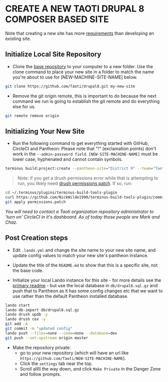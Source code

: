 # CREATE A NEW TAOTI DRUPAL 8 COMPOSER BASED SITE
Note that creating a new site has more [requirements](requirements-new-site.md) than developing an existing site.

## Initialize Local Site Repository
- Clone the [base repository](https://github.com/Taoti/drupal8) to your computer to a new folder. Use the clone command
to place your new site in a folder to match the name you're about to use for \[NEW-MACHINE-SITE-NAME\] below.
```bash
git clone https://github.com/Taoti/drupal8.git my-new-site
```

- Remove the git origin remote, this is important to do because the next command we run is going to establish the git
remote and do everything else for us. 
```bash
git remote remove origin
```

## Initializing Your New Site

- Run the following command to get everything started with GitHub, CircleCI and Pantheon:
Please note that "!" (exclamation points) don't work in the `--admin-password field`. `[NEW-SITE-MACHINE-NAME]` must be 
lower case, hyphenated and cannot contain symbols.
```bash
terminus build:project:create --pantheon-site="District 9" --team="Taoti Creative" --org="Taoti" --admin-email="taotiadmin@taoti.com" --admin-password="Taoti1996" --ci=circleci --git=github ./ NEW-SITE-MACHINE-NAME --preserve-local-repository
```

> Note: if you get a drush permissions error while that is attempting to run, you likely need [drush permissions patch](
https://github.com/NickWilde1990/terminus-build-tools-plugin/commit/1ed3bfc4d52bc0eafc6b93da8b9cbb4308e28eca). If so,
run:
```bash
cd ~/.terminus/plugins/terminus-build-tools-plugin
curl https://github.com/NickWilde1990/terminus-build-tools-plugin/commit/1ed3bfc4d52bc0eafc6b93da8b9cbb4308e28eca.patch > permissions.patch
git apply permissions.patch
```

*You will need to contact a Taoti organization repository administrator to 'turn on' CircleCI in it's dashboard. As of today those people are Mark and Chaz.*

## Post Creation steps

- Edit `.lando.yml` and change the site name to your new site name, and update config values to match your new site's
pantheon instance.

- Update the title of the `README.md` to show that this is a specific site, not the base code.
  
- Initialize your local Lando instance for this site - for more details see the [primary readme](../README.md) - but use
the local database in `db/drupal8.sql.gz` and push that to Pantheon as it has some config changes etc that we want to
use rather than the default Pantheon installed database. 

```bash
lando start
lando db-import db/drupal8.sql.gz
lando drush updb -y
lando drush cex -y
git add -A
git commit -m "updated config"
lando push --files=none --code=none --database=dev
git push --set-upstream origin master
```

- Make the repository private:
    - go to your new repository (which will have an url like `https://github.com/Taoti/NEW-SITE-MACHINE-NAME`).
    - Click the `settings` tab near the top.
    - Scroll alllll the way down, and click `Make Private` in the Danger Zone and follow prompts.
